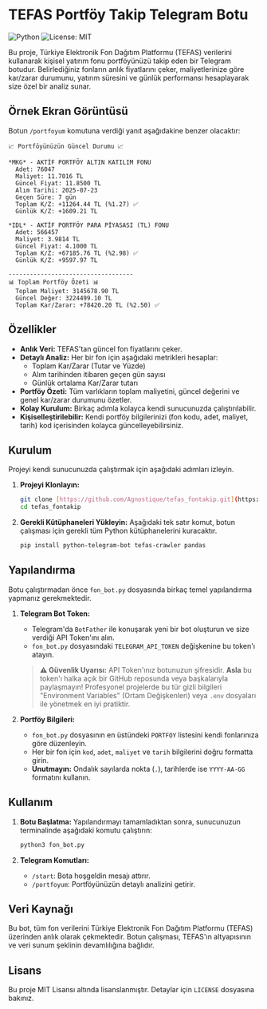 # TEFAS Portföy Takip Telegram Botu

![Python](https://img.shields.io/badge/Python-3.7+-blue.svg)
![License: MIT](https://img.shields.io/badge/License-MIT-yellow.svg)

Bu proje, Türkiye Elektronik Fon Dağıtım Platformu (TEFAS) verilerini kullanarak kişisel yatırım fonu portföyünüzü takip eden bir Telegram botudur. Belirlediğiniz fonların anlık fiyatlarını çeker, maliyetlerinize göre kar/zarar durumunu, yatırım süresini ve günlük performansı hesaplayarak size özel bir analiz sunar.

## Örnek Ekran Görüntüsü

Botun `/portfoyum` komutuna verdiği yanıt aşağıdakine benzer olacaktır:

```
📈 Portföyünüzün Güncel Durumu 📈

*MKG* - AKTİF PORTFÖY ALTIN KATILIM FONU
  Adet: 76047
  Maliyet: 11.7016 TL
  Güncel Fiyat: 11.8500 TL
  Alım Tarihi: 2025-07-23
  Geçen Süre: 7 gün
  Toplam K/Z: +11264.44 TL (%1.27) ✅
  Günlük K/Z: +1609.21 TL

*IDL* - AKTİF PORTFÖY PARA PİYASASI (TL) FONU
  Adet: 566457
  Maliyet: 3.9814 TL
  Güncel Fiyat: 4.1000 TL
  Toplam K/Z: +67185.76 TL (%2.98) ✅
  Günlük K/Z: +9597.97 TL

-----------------------------------
📊 Toplam Portföy Özeti 📊
  Toplam Maliyet: 3145678.90 TL
  Güncel Değer: 3224499.10 TL
  Toplam Kar/Zarar: +78420.20 TL (%2.50) ✅
```

## Özellikler

- **Anlık Veri:** TEFAS'tan güncel fon fiyatlarını çeker.
- **Detaylı Analiz:** Her bir fon için aşağıdaki metrikleri hesaplar:
  - Toplam Kar/Zarar (Tutar ve Yüzde)
  - Alım tarihinden itibaren geçen gün sayısı
  - Günlük ortalama Kar/Zarar tutarı
- **Portföy Özeti:** Tüm varlıkların toplam maliyetini, güncel değerini ve genel kar/zarar durumunu özetler.
- **Kolay Kurulum:** Birkaç adımla kolayca kendi sunucunuzda çalıştırılabilir.
- **Kişiselleştirilebilir:** Kendi portföy bilgilerinizi (fon kodu, adet, maliyet, tarih) kod içerisinden kolayca güncelleyebilirsiniz.

## Kurulum

Projeyi kendi sunucunuzda çalıştırmak için aşağıdaki adımları izleyin.

1.  **Projeyi Klonlayın:**
    ```bash
    git clone [https://github.com/Agnostique/tefas_fontakip.git](https://github.com/Agnostique/tefas_fontakip.git)
    cd tefas_fontakip
    ```

2.  **Gerekli Kütüphaneleri Yükleyin:**
    Aşağıdaki tek satır komut, botun çalışması için gerekli tüm Python kütüphanelerini kuracaktır.
    ```bash
    pip install python-telegram-bot tefas-crawler pandas
    ```

## Yapılandırma

Botu çalıştırmadan önce `fon_bot.py` dosyasında birkaç temel yapılandırma yapmanız gerekmektedir.

1.  **Telegram Bot Token:**
    - Telegram'da `BotFather` ile konuşarak yeni bir bot oluşturun ve size verdiği API Token'ını alın.
    - `fon_bot.py` dosyasındaki `TELEGRAM_API_TOKEN` değişkenine bu token'ı atayın.

    > **⚠️ Güvenlik Uyarısı:**
    > API Token'ınız botunuzun şifresidir. **Asla** bu token'ı halka açık bir GitHub reposunda veya başkalarıyla paylaşmayın! Profesyonel projelerde bu tür gizli bilgileri "Environment Variables" (Ortam Değişkenleri) veya `.env` dosyaları ile yönetmek en iyi pratiktir.

2.  **Portföy Bilgileri:**
    - `fon_bot.py` dosyasının en üstündeki `PORTFOY` listesini kendi fonlarınıza göre düzenleyin.
    - Her bir fon için `kod`, `adet`, `maliyet` ve `tarih` bilgilerini doğru formatta girin.
    - **Unutmayın:** Ondalık sayılarda nokta (`.`), tarihlerde ise `YYYY-AA-GG` formatını kullanın.

## Kullanım

1.  **Botu Başlatma:**
    Yapılandırmayı tamamladıktan sonra, sunucunuzun terminalinde aşağıdaki komutu çalıştırın:
    ```bash
    python3 fon_bot.py
    ```

2.  **Telegram Komutları:**
    - `/start`: Bota hoşgeldin mesajı attırır.
    - `/portfoyum`: Portföyünüzün detaylı analizini getirir.

## Veri Kaynağı

Bu bot, tüm fon verilerini Türkiye Elektronik Fon Dağıtım Platformu (TEFAS) üzerinden anlık olarak çekmektedir. Botun çalışması, TEFAS'ın altyapısının ve veri sunum şeklinin devamlılığına bağlıdır.

## Lisans

Bu proje MIT Lisansı altında lisanslanmıştır. Detaylar için `LICENSE` dosyasına bakınız.
